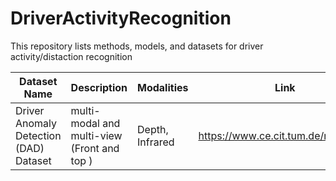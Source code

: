 # DriverActivityRecognition

This repository lists methods, models, and datasets for driver activity/distaction recognition

| Dataset Name               | Description                                           | Modalities                | Link |
|---------------------------|-------------------------------------------------------|---------------------------|------|
|Driver Anomaly Detection (DAD) Dataset |multi-modal and multi-view (Front and top ) | Depth, Infrared | https://www.ce.cit.tum.de/mmk/dad/|
